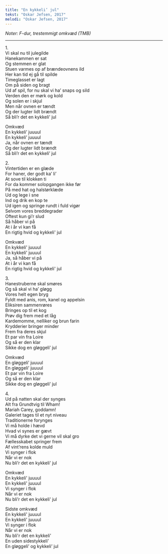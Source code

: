 ```yaml
---
title: "En kykkeli’ jul"
tekst: "Oskar Jefsen, 2017"
melodi: "Oskar Jefsen, 2017"
---
```

*Noter: F-dur, trestemmigt omkvæd (TMB)*

***

1.<br>
Vi skal nu til julegilde<br>
Hanekammen er sat<br>
Og stemmen er glat<br>
Stuen varmes op af brændeovnens ild<br>
Her kan tid ej gå til spilde<br>
Timeglasset er lagt<br>
Om på siden og bragt<br>
Ud af spil, for nu skal vi ha’ snaps og sild<br>
Verden den er mørk og kold<br>
Og solen er i skjul<br>
Men når ovnen er tændt<br>
Og der lugter lidt brændt<br>
Så bli’r det en kykkeli' jul<br>

Omkvæd<br>
En kykkeli’ juuuul<br>
En kykkeli’ juuuul<br>
Ja, når ovnen er tændt<br>
Og der lugter lidt brændt<br>
Så bli’r det en kykkeli’ jul<br>

2.<br>
Vintertiden er en glæde<br>
For haner, der godt ka’ li’<br>
At sove til klokken ti<br>
For da kommer solopgangen ikke før<br>
På med hat og halstørklæde<br>
Ud og lege i sne<br>
Ind og drik en kop te<br>
Ud igen og springe rundt i fuld vigør<br>
Selvom vores breddegrader<br>
Oftest kun gi’r slud<br>
Så håber vi på<br>
At i år vi kan få<br>
En rigtig hvid og kykkeli' jul<br>

Omkvæd<br>
En kykkeli' juuuul<br>
En kykkeli' juuuul<br>
Ja, så håber vi på<br>
At i år vi kan få<br>
En rigtig hvid og kykkeli' jul<br>

3.<br>
Hanestruberne skal smøres<br>
Og så skal vi ha’ gløgg<br>
Vores helt egen bryg<br>
Fyldt med anis, rom, kanel og appelsin<br>
Eliksiren sammenrøres<br>
Bringes op til et kog<br>
Prøv dig frem med et låg<br>
Kardemomme, nelliker og brun farin<br>
Krydderier bringer minder<br>
Frem fra deres skjul<br>
Et par vin fra Loire<br>
Og så er den klar<br>
Sikke dog en gløggeli’ jul<br>

Omkvæd<br>
En gløggeli’ juuuul<br>
En gløggeli’ juuuul<br>
Et par vin fra Loire<br>
Og så er den klar<br>
Sikke dog en gløggeli’ jul<br>

4.<br>
Ud på natten skal der synges<br>
Alt fra Grundtvig til Wham!<br>
Mariah Carey, goddamn!<br>
Galeriet tages til et nyt niveau<br>
Traditionerne forynges<br>
Vi må holde i hævd<br>
Hvad vi synes er gævt<br>
Vi må dyrke det vi gerne vil skal gro<br>
Fællesskabet springer frem<br>
Af vint’rens kolde muld<br>
Vi synger i flok<br>
Når vi er nok<br>
Nu bli’r det en kykkeli' jul<br>

Omkvæd<br>
En kykkeli' juuuul<br>
En kykkeli' juuuul<br>
Vi synger i flok<br>
Når vi er nok<br>
Nu bli’r det en kykkeli' jul<br>

Sidste omkvæd<br>
En kykkeli' juuuul<br>
En kykkeli' juuuul<br>
Vi synger i flok<br>
Når vi er nok<br>
Nu bli'r det en kykkeli’<br>
En uden sidestykkeli’<br>
En gløggeli’ og kykkeli’ jul<br>
